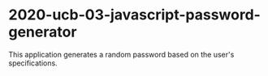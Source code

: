 # 2020-ucb-03-javascript-password-generator
This application generates a random password based on the user's specifications.
